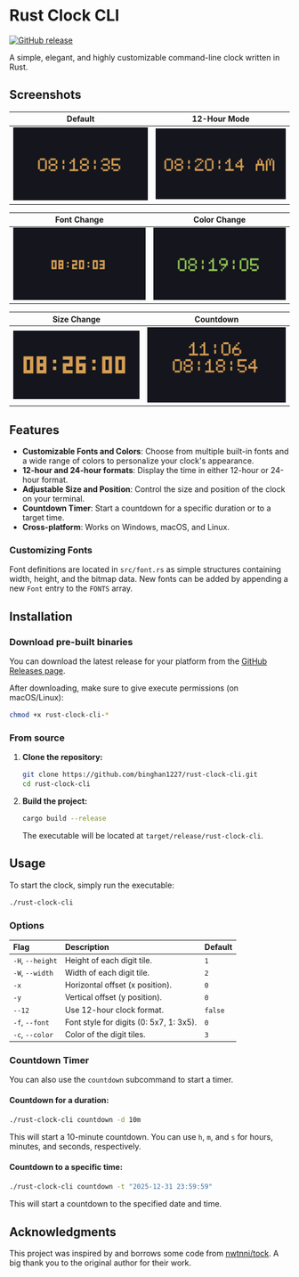# Rust Clock CLI

[![GitHub release](https://img.shields.io/github/release/binghan1227/rust-clock-cli)](https://github.com/binghan1227/rust-clock-cli/releases/latest)

A simple, elegant, and highly customizable command-line clock written in Rust.

## Screenshots

| Default | 12-Hour Mode |
| :---: | :---: |
| ![Default View](resource/default.png) | ![12-Hour View](resource/12-hour.png) |

| Font Change | Color Change |
| :---: | :---: |
| ![Font Change](resource/change_font.png) | ![Color Change](resource/change_color.png) |

|Size Change | Countdown |
| :---: | :---: |
| ![Size Change](resource/change_size.png) | ![Countdown](resource/countdown.png) |


## Features

* **Customizable Fonts and Colors**: Choose from multiple built-in fonts and a wide range of colors to personalize your clock's appearance.
* **12-hour and 24-hour formats**: Display the time in either 12-hour or 24-hour format.
* **Adjustable Size and Position**: Control the size and position of the clock on your terminal.
* **Countdown Timer**: Start a countdown for a specific duration or to a target time.
* **Cross-platform**: Works on Windows, macOS, and Linux.

### Customizing Fonts

Font definitions are located in `src/font.rs` as simple structures containing
width, height, and the bitmap data. New fonts can be added by appending a new
`Font` entry to the `FONTS` array.

## Installation

### Download pre-built binaries

You can download the latest release for your platform from the [GitHub Releases page](https://github.com/binghan1227/rust-clock-cli/releases/latest).

After downloading, make sure to give execute permissions (on macOS/Linux):

```bash
chmod +x rust-clock-cli-*
```

### From source

1.  **Clone the repository:**
    ```bash
    git clone https://github.com/binghan1227/rust-clock-cli.git
    cd rust-clock-cli
    ```

2.  **Build the project:**
    ```bash
    cargo build --release
    ```
    The executable will be located at `target/release/rust-clock-cli`.

## Usage

To start the clock, simply run the executable:

```bash
./rust-clock-cli
```

### Options

| Flag | Description | Default |
| :--- | :--- | :--- |
| `-H`, `--height` | Height of each digit tile. | `1` |
| `-W`, `--width` | Width of each digit tile. | `2` |
| `-x` | Horizontal offset (x position). | `0` |
| `-y` | Vertical offset (y position). | `0` |
| `--12` | Use 12-hour clock format. | `false` |
| `-f`, `--font` | Font style for digits (0: 5x7, 1: 3x5). | `0` |
| `-c`, `--color` | Color of the digit tiles. | `3` |

### Countdown Timer

You can also use the `countdown` subcommand to start a timer.

#### Countdown for a duration:

```bash
./rust-clock-cli countdown -d 10m
```

This will start a 10-minute countdown. You can use `h`, `m`, and `s` for hours, minutes, and seconds, respectively.

#### Countdown to a specific time:

```bash
./rust-clock-cli countdown -t "2025-12-31 23:59:59"
```

This will start a countdown to the specified date and time.

## Acknowledgments

This project was inspired by and borrows some code from [nwtnni/tock](https://github.com/nwtnni/tock). A big thank you to the original author for their work.
